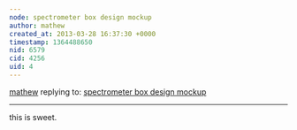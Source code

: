 ```yaml
---
node: spectrometer box design mockup
author: mathew
created_at: 2013-03-28 16:37:30 +0000
timestamp: 1364488650
nid: 6579
cid: 4256
uid: 4
---
```




[mathew](../profile/mathew) replying to: [spectrometer box design mockup](../notes/liz/3-28-2013/spectrometer-box-design-mockup)

----
this is sweet.